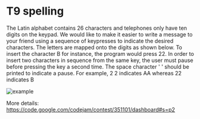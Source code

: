# T9 spelling

The Latin alphabet contains 26 characters and telephones only have ten digits on the keypad. We would like to make it easier to write a message to your friend using a sequence of keypresses to indicate the desired characters. The letters are mapped onto the digits as shown below. To insert the character B for instance, the program would press 22. In order to insert two characters in sequence from the same key, the user must pause before pressing the key a second time. The space character ' ' should be printed to indicate a pause. For example, 2 2 indicates AA whereas 22 indicates B

![example](https://code.google.com/codejam/contest/images/?image=keypad.png&p=379101&c=351101)

More details: https://code.google.com/codejam/contest/351101/dashboard#s=p2